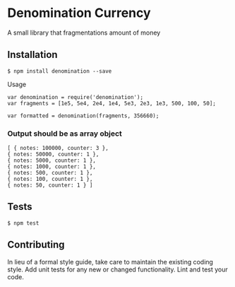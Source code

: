 # Denomination Currency

A small library that fragmentations amount of money

## Installation

```
$ npm install denomination --save
```

Usage

```
var denomination = require('denomination');
var fragments = [1e5, 5e4, 2e4, 1e4, 5e3, 2e3, 1e3, 500, 100, 50];

var formatted = denomination(fragments, 356660);
```

### Output should be as array object

```
[ { notes: 100000, counter: 3 },
{ notes: 50000, counter: 1 },
{ notes: 5000, counter: 1 },
{ notes: 1000, counter: 1 },
{ notes: 500, counter: 1 },
{ notes: 100, counter: 1 },
{ notes: 50, counter: 1 } ]
```


## Tests
```
$ npm test
```

## Contributing

In lieu of a formal style guide, take care to maintain the existing coding style. Add unit tests for any new or changed functionality. Lint and test your code.
